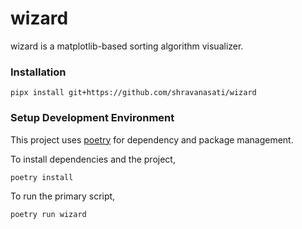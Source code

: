 # wizard

wizard is a matplotlib-based sorting algorithm visualizer.

### Installation

```
pipx install git+https://github.com/shravanasati/wizard
```

### Setup Development Environment

This project uses [poetry](python-poetry.org) for dependency and package management.

To install dependencies and the project,

```
poetry install
```

To run the primary script,

```
poetry run wizard
```